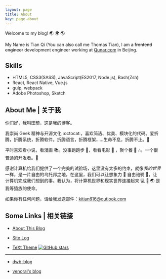 ```yaml
---
layout: page
title: About
key: page-about
---
```

Welcome to my blog! :earth_asia: :earth_africa: :earth_americas:

My Name is Tian Qi (You can also call me Thomas Tian), I am a ~~frontend engineer~~ development engineer working at [Qunar.com](https://www.qunar.com) in Beijing.

## Skills

- HTML5, CSS3(SASS), JavaScript(ES2017, Node.js), Bash(Zsh)
- React, React Native, Vue.js
- gulp, webpack
- Adobe Photoshop, Sketch

<!--more-->

## About Me | 关于我

你们好，我叫田琦，这是我的博客。

我崇尚 Geek 精神与开源文化 :octocat:，喜欢简洁、优美、模块化的代码。爱折腾，折腾系统，折腾软件，折腾语言，折腾框架……生命不息，折腾不止。:muscle:

平时喜欢看小说，看漫画 :books:。没事跑跑步 :runner:，看看电影 :movie_camera: ，聚个餐 :rice: :notes:。一个很普通的开发者。:see_no_evil:

感谢计算机给我们提供了一个完美的试验场，这里没有太多的约束，就像*我的世界*一样，是一片自由的乌托邦之地。在这里，我们可以让想象力 :thought_balloon: 自由驰骋 :rocket:，让计算机完成我们想到的事。我认为，将计算机世界和现实世界连接起来 :computer: :link: :earth_asia: 是我等猿族的使命。

如果你有任何问题，请给我发送邮件：[kitian616@outlook.com](mailto:kitian616@outlook.com)

## Some Links | 相关链接

- [About This Blog](/blog/2015/10/14/about-this-blog.html)

- [Site Log](/blog/site-log.html)

- [TeXt Theme](https://github.com/kitian616/jekyll-TeXt-theme) [![GitHub stars](https://img.shields.io/github/stars/kitian616/jekyll-TeXt-theme.svg?style=social&label=Stars)]()

---

- [dwb-blog](http://dwbbb.com/)

- [venoral's blog](http://www.cnblogs.com/venoral)